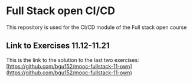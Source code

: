 # Full Stack open CI/CD

This repository is used for the CI/CD module of the Full stack open course

## Link to Exercises 11.12-11.21

This is the link to the solution to the last two exercises: [https://github.com/bgu152/mooc-fullstack-11-own](https://github.com/bgu152/mooc-fullstack-11-own)